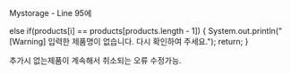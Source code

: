 Mystorage - Line 95에

else if(products[i] == products[products.length - 1]) {
                System.out.println("[Warning] 입력한 제품명이 없습니다. 다시 확인하여 주세요.");
                return;
            }

추가시 없는제품이 계속해서 취소되는 오류 수정가능.
